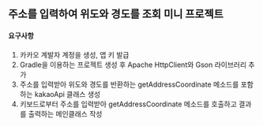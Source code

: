 ## 주소를 입력하여 위도와 경도를 조회 미니 프로젝트

#### 요구사항
1. 카카오 계발자 계정을 생성, 앱 키 발급
2. Gradle을 이용하는 프로젝트 생성 후 Apache HttpClient와 Gson 라이브러리 추가
3. 주소를 입력받아 위도와 경도를 반환하는 getAddressCoordinate 메소드를 포함하는 kakaoApi 클래스 생성
4. 키보드로부터 주소를 입력받아 getAddressCoordinate 메소드를 호출하고 결과를 출력하는 메인클래스 작성
